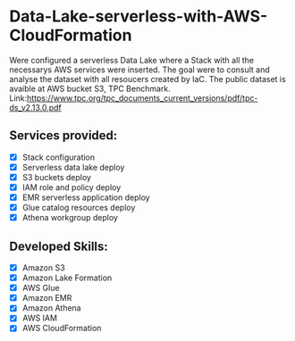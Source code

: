 # Data-Lake-serverless-with-AWS-CloudFormation
Were configured a serverless Data Lake where a Stack with all the necessarys AWS services were inserted. The goal were to consult and analyse the dataset with all resoucers created by IaC. The public dataset is avaible at AWS bucket S3, TPC Benchmark. Link:https://www.tpc.org/tpc_documents_current_versions/pdf/tpc-ds_v2.13.0.pdf
 
## Services provided:
- [x] Stack configuration
- [x]	Serverless data lake deploy
- [x]	S3 buckets deploy
- [x]	IAM role and policy deploy
- [x]	EMR serverless application deploy
- [x]	Glue catalog resources deploy
- [x]	Athena workgroup deploy
      
## Developed Skills:
- [x]	Amazon S3
- [x]	Amazon Lake Formation
- [x]	AWS Glue
- [x]	Amazon EMR
- [x]	Amazon Athena
- [x]	AWS IAM
- [x]	AWS CloudFormation
